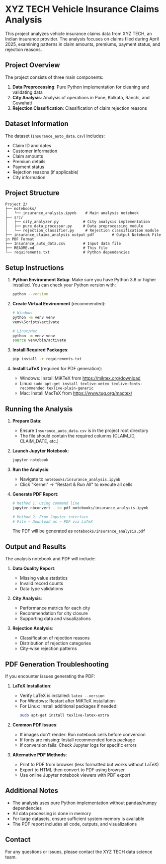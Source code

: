 # XYZ TECH Vehicle Insurance Claims Analysis

This project analyzes vehicle insurance claims data from XYZ TECH, an Indian insurance provider. The analysis focuses on claims filed during April 2025, examining patterns in claim amounts, premiums, payment status, and rejection reasons.

## Project Overview

The project consists of three main components:
1. **Data Preprocessing**: Pure Python implementation for cleaning and validating data
2. **City Analysis**: Analysis of operations in Pune, Kolkata, Ranchi, and Guwahati
3. **Rejection Classification**: Classification of claim rejection reasons

## Dataset Information
The dataset (`Insurance_auto_data.csv`) includes:
- Claim ID and dates
- Customer information
- Claim amounts
- Premium details
- Payment status
- Rejection reasons (if applicable)
- City information

## Project Structure
```
Project 2/
├── notebooks/
│   └── insurance_analysis.ipynb    # Main analysis notebook
├── src/
│   ├── city_analyzer.py           # City analysis implementation
│   ├── pure_data_processor.py     # Data preprocessing module
│   └── rejection_classifier.py     # Rejection classification module
├── insurance_claims_analysis output pdf        # Output Notebook File in PDF Format
├── Insurance_auto_data.csv        # Input data file
├── README.md                      # This file
└── requirements.txt               # Python dependencies
```

## Setup Instructions

1. **Python Environment Setup**:
   Make sure you have Python 3.8 or higher installed. You can check your Python version with:
   ```bash
   python --version
   ```

2. **Create Virtual Environment** (recommended):
   ```bash
   # Windows
   python -m venv venv
   venv\Scripts\activate

   # Linux/Mac
   python -m venv venv
   source venv/bin/activate
   ```

3. **Install Required Packages**:
   ```bash
   pip install -r requirements.txt
   ```

4. **Install LaTeX** (required for PDF generation):
   - Windows: Install MiKTeX from https://miktex.org/download
   - Linux: `sudo apt-get install texlive-xetex texlive-fonts-recommended texlive-plain-generic`
   - Mac: Install MacTeX from https://www.tug.org/mactex/

## Running the Analysis

1. **Prepare Data**:
   - Ensure `Insurance_auto_data.csv` is in the project root directory
   - The file should contain the required columns (CLAIM_ID, CLAIM_DATE, etc.)

2. **Launch Jupyter Notebook**:
   ```bash
   jupyter notebook
   ```

3. **Run the Analysis**:
   - Navigate to `notebooks/insurance_analysis.ipynb`
   - Click "Kernel" → "Restart & Run All" to execute all cells

4. **Generate PDF Report**:
   ```bash
   # Method 1: Using command line
   jupyter nbconvert --to pdf notebooks/insurance_analysis.ipynb

   # Method 2: From Jupyter interface
   # File → Download as → PDF via LaTeX
   ```

   The PDF will be generated as `notebooks/insurance_analysis.pdf`

## Output and Results

The analysis notebook and PDF will include:
1. **Data Quality Report**:
   - Missing value statistics
   - Invalid record counts
   - Data type validations

2. **City Analysis**:
   - Performance metrics for each city
   - Recommendation for city closure
   - Supporting data and visualizations

3. **Rejection Analysis**:
   - Classification of rejection reasons
   - Distribution of rejection categories
   - City-wise rejection patterns

## PDF Generation Troubleshooting

If you encounter issues generating the PDF:

1. **LaTeX Installation**:
   - Verify LaTeX is installed: `latex --version`
   - For Windows: Restart after MiKTeX installation
   - For Linux: Install additional packages if needed:
     ```bash
     sudo apt-get install texlive-latex-extra
     ```

2. **Common PDF Issues**:
   - If images don't render: Run notebook cells before conversion
   - If fonts are missing: Install recommended fonts package
   - If conversion fails: Check Jupyter logs for specific errors

3. **Alternative PDF Methods**:
   - Print to PDF from browser (less formatted but works without LaTeX)
   - Export to HTML then convert to PDF using browser
   - Use online Jupyter notebook viewers with PDF export

## Additional Notes

- The analysis uses pure Python implementation without pandas/numpy dependencies
- All data processing is done in memory
- For large datasets, ensure sufficient system memory is available
- The PDF report includes all code, outputs, and visualizations

## Contact

For any questions or issues, please contact the XYZ TECH data science team. 
